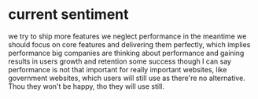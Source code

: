 # current sentiment

we try to ship more features
we neglect performance in the meantime
we should focus on core features and delivering them perfectly, which implies performance
big companies are thinking about performance and gaining results in users growth and retention
some success
though I can say performance is not that important for really important websites, like government websites, which users will still use as there're no alternative. Thou they won't be happy, tho they will use still.
